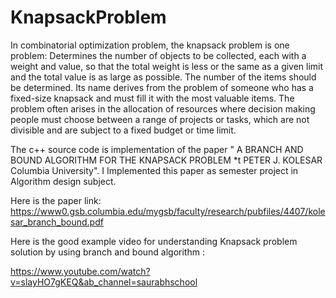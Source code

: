 # KnapsackProblem

In combinatorial optimization problem, the knapsack problem is one problem: Determines the number of objects to be collected, each with a weight and value, so that the total weight is less or the same as a given limit and the total value is as large as possible. The number of the items should be determined. Its name derives from the problem of someone who has a fixed-size knapsack and must fill it with the most valuable items. The problem often arises in the allocation of resources where decision making people must choose between a range of projects or tasks, which are not divisible and are subject to a fixed budget or time limit.

The c++ source code is implementation of the paper " A BRANCH AND BOUND ALGORITHM FOR THE KNAPSACK PROBLEM *t PETER J. KOLESAR Columbia University". I Implemented this paper as semester project in Algorithm design subject.

Here is the paper link:
https://www0.gsb.columbia.edu/mygsb/faculty/research/pubfiles/4407/kolesar_branch_bound.pdf

Here is the good example video for understanding Knapsack problem solution by using branch and bound algorithm :

https://www.youtube.com/watch?v=slayHO7gKEQ&ab_channel=saurabhschool


